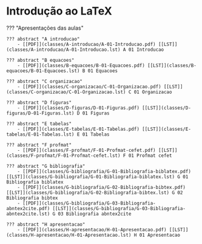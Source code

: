 # Introdução ao LaTeX

??? "Apresentações das aulas"

    ??? abstract "A introducao"
        - [[PDF]](classes/A-introducao/A-01-Introducao.pdf) [[LST]](classes/A-introducao/A-01-Introducao.lst) A 01 Introducao

    ??? abstract "B equacoes"
        - [[PDF]](classes/B-equacoes/B-01-Equacoes.pdf) [[LST]](classes/B-equacoes/B-01-Equacoes.lst) B 01 Equacoes

    ??? abstract "C organizacao"
        - [[PDF]](classes/C-organizacao/C-01-Organizacao.pdf) [[LST]](classes/C-organizacao/C-01-Organizacao.lst) C 01 Organizacao

    ??? abstract "D figuras"
        - [[PDF]](classes/D-figuras/D-01-Figuras.pdf) [[LST]](classes/D-figuras/D-01-Figuras.lst) D 01 Figuras

    ??? abstract "E tabelas"
        - [[PDF]](classes/E-tabelas/E-01-Tabelas.pdf) [[LST]](classes/E-tabelas/E-01-Tabelas.lst) E 01 Tabelas

    ??? abstract "F profmat"
        - [[PDF]](classes/F-profmat/F-01-Profmat-cefet.pdf) [[LST]](classes/F-profmat/F-01-Profmat-cefet.lst) F 01 Profmat cefet

    ??? abstract "G bibliografia"
        - [[PDF]](classes/G-bibliografia/G-01-Bibliografia-biblatex.pdf) [[LST]](classes/G-bibliografia/G-01-Bibliografia-biblatex.lst) G 01 Bibliografia biblatex
        - [[PDF]](classes/G-bibliografia/G-02-Bibliografia-bibtex.pdf) [[LST]](classes/G-bibliografia/G-02-Bibliografia-bibtex.lst) G 02 Bibliografia bibtex
        - [[PDF]](classes/G-bibliografia/G-03-Bibliografia-abntex2cite.pdf) [[LST]](classes/G-bibliografia/G-03-Bibliografia-abntex2cite.lst) G 03 Bibliografia abntex2cite

    ??? abstract "H apresentacao"
        - [[PDF]](classes/H-apresentacao/H-01-Apresentacao.pdf) [[LST]](classes/H-apresentacao/H-01-Apresentacao.lst) H 01 Apresentacao
